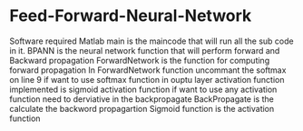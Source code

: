# Feed-Forward-Neural-Network
Software required Matlab
 main is the maincode that will run all the sub code in it.
BPANN is the neural network function that will perform forward and Backward propagation
ForwardNetwork is the function for computing forward propagation
In ForwardNetwork function uncommant the softmax on line 9 if want to use softmax function in ouptu layer
activation function implemented is sigmoid activation function if want to use any activation function need to derviative in the backpropagate
BackPropagate is the calculate the backword propagartion
Sigmoid function is the activation function 
